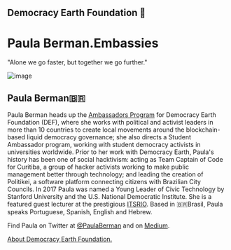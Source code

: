 ## Democracy Earth Foundation 🌿
# Paula Berman.Embassies
"Alone we go faster, but together we go further."


![image](https://user-images.githubusercontent.com/24529258/37226722-b8f04bb4-238f-11e8-9945-a8846fa0d32d.png)

## Paula Berman🇧🇷 

Paula Berman heads up the [Ambassadors Program](http://bit.ly/PaulaBerman) for Democracy Earth Foundation (DEF), where she works with political and activist leaders in more than 10 countries to create local movements around the blockchain-based liquid democracy governance; she also directs a Student Ambassador program, working with student democracy activists in universities worldwide. Prior to her work with Democracy Earth, Paula's history has been one of social hacktivism: acting as Team Captain of Code for Curitiba, a group of hacker activists working to make public management better through technology; and leading the creation of Politikei, a software platform connecting citizens with Brazilian City Councils. In 2017 Paula was named a Young Leader of Civic Technology by Stanford University and the U.S. National Democratic Institute. She is a featured guest lecturer at the prestigious [ITSRIO](https://itsrio.org/pt/projetos/). Based in 🇧🇷Brasil, Paula speaks Portuguese, Spanish, English and Hebrew. 

Find Paula on Twitter at [@PaulaBerman](https://twitter.com/paulaberman_) and on [Medium](https://words.democracy.earth/@paulaberman).

[About Democracy Earth Foundation.](https://github.com/DemocracyEarth/press-kit/blob/master/README.md#democracy-earth-press-kit)
